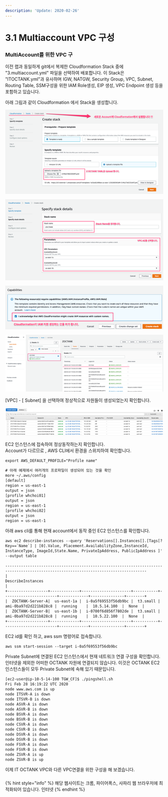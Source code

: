 ```yaml
---
description: 'Update: 2020-02-26'
---
```


# 3.1 Multiaccount VPC 구성

### MultiAccount를 위한 VPC 구

이전 랩과 동일하게 git에서 복제한 Cloudformation Stack 중에  "3.multiaccount.yml" 파일을 선택하여 배포합니다. 이 Stack은 "ITOCTANK.yml"과 유사하며 IGW, NATGW, Security Group, VPC, Subnet, Routing Table, SSM구성을 위한 IAM Role생성, EIP 생성, VPC Endpoint 생성 등을 포함하고 있습니다.

아래 그림과 같이 Cloudformation 에서 Stack을 생성합니다.

![\[&#xADF8;&#xB9BC; 3.1.1 Multi Account VPC &#xBC30;&#xD3EC;1\]](../.gitbook/assets/3.1.2.cloudformation1.png)

![\[&#xADF8;&#xB9BC; 3.1.3 Multi Account VPC &#xBC30;&#xD3EC;2\]](../.gitbook/assets/3.1.3.cloudformation2.png)

![\[&#xADF8;&#xB9BC; 3.1.3 Multi Account VPC &#xBC30;&#xD3EC;3\]](../.gitbook/assets/3.1.4.cloudformation3.png)

![\[&#xADF8;&#xB9BC; 3.1.4 Multi Account VPC &#xBC30;&#xD3EC; &#xD655;&#xC778;\]](../.gitbook/assets/3.1.5.cloudformation4.png)

\[VPC\] - \[ Subnet\] 을 선택하여 정상적으로 자원들이 생성되었는지 확인합니다.

![\[&#xADF8;&#xB9BC; 3.1.5 Multi Account VPC &#xC790;&#xC6D0; &#xD655;&#xC778;\]](../.gitbook/assets/3.1.6.cloudformation5.png)



EC2 인스턴스에 접속하여 정상동작하는지 확인합니다.  
Account가 다르므로 , AWS CLI에서 환경을 스위치하여 확인합니다.

```text
export AWS_DEFAULT_PROFILE="Profile name"
```

```text
# 아래 예제에서 여러개의 프로파일이 생성되어 있는 것을 확인
more ~/.aws/config
[default]
region = us-east-1
output = json
[profile whchoi01]
output = json
region = us-east-1
[profile whchoi02]
output = json
region = us-east-1
```

아래 aws cli를 통해 현재 account에서 동작 중인 EC2 인스턴스를 확인합니다.

```text
aws ec2 describe-instances --query 'Reservations[].Instances[].[Tags[?Key==`Name`] | [0].Value, Placement.AvailabilityZone,InstanceId, InstanceType, ImageId,State.Name, PrivateIpAddress, PublicIpAddress ]' --output table 

-------------------------------------------------------------------------------------------------------------------------------------
|                                                         DescribeInstances                                                         |
+------------------+-------------+----------------------+-----------+------------------------+-------------+---------------+--------+
|  ZOCTANK-Server-A|  us-east-1a |  i-0a5f69553f56db9bc |  t3.small |  ami-0ba97d2d221b828c8 |  running    |  10.5.14.100  |  None  |
|  ZOCTANK-Server-B|  us-east-1b |  i-0700f6d856f7802de |  t3.small |  ami-0ba97d2d221b828c8 |  running    |  10.5.22.100  |  None  |
+------------------+-------------+----------------------+-----------+------------------------+-------------+---------------+--------+
```

EC2 id를 확인 하고, aws ssm 명령어로 접속합니다.

```text
aws ssm start-session --target i-0a5f69553f56db9bc
```

Private Subnet에 연결된 EC2 인스턴스에서 현재 네트워크 연결 구성을 확인합니다.  
인터넷을 제외한 어떠한 OCTANK 자원에 연결되지 않습니다. 이것은 OCTANK EC2 인스턴스들이 모두 Private Subnet에 속해 있기 때문입니다.

```text
[ec2-user@ip-10-5-14-100 TGW_CF]$ ./pingshell.sh
Fri Feb 28 16:19:22 UTC 2020
node www.aws.com is up
node ITSVR-A is down
node ITSVR-B is down
node ASVR-A is down
node ASVR-B is down
node BSVR-A is down
node BSVR-B is down
node CSVR-A is down
node CSVR-B is down
node DSVR-A is down
node DSVR-B is down
node FSVR-A is down
node FSVR-B is down
node ZSVR-A is up
node ZSVR-B is up
```

이제 IT OCTANK VPC와 다른 VPC연결을 위한 구성을 해 보겠습니다.

### 

{% hint style="info" %}
해당 웹사이트는 크롬, 파이어폭스, 사파리 웹 브라우저에 최적화되어 있습니다.  인터넷
{% endhint %}

